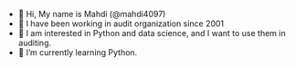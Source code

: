 - 👋 Hi, My name is Mahdi (@mahdi4097)
- 🏢 I have been working in audit organization since 2001
- 👀 I am interested in Python and data science, and I want to use them in auditing. 
- 🌱 I’m currently learning Python.

<!---
mahdi4097/mahdi4097 is a ✨ special ✨ repository because its `README.md` (this file) appears on your GitHub profile.
You can click the Preview link to take a look at your changes.
--->
